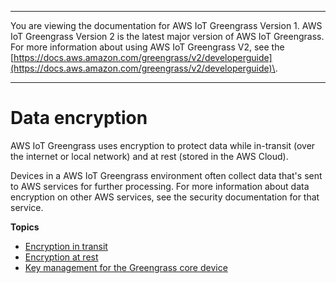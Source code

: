 --------

You are viewing the documentation for AWS IoT Greengrass Version 1\. AWS IoT Greengrass Version 2 is the latest major version of AWS IoT Greengrass\. For more information about using AWS IoT Greengrass V2, see the [https://docs.aws.amazon.com/greengrass/v2/developerguide](https://docs.aws.amazon.com/greengrass/v2/developerguide)\.

--------

# Data encryption<a name="data-encryption"></a>

AWS IoT Greengrass uses encryption to protect data while in\-transit \(over the internet or local network\) and at rest \(stored in the AWS Cloud\)\.

Devices in a AWS IoT Greengrass environment often collect data that's sent to AWS services for further processing\. For more information about data encryption on other AWS services, see the security documentation for that service\.

**Topics**
+ [Encryption in transit](encryption-in-transit.md)
+ [Encryption at rest](encryption-at-rest.md)
+ [Key management for the Greengrass core device](key-management.md)
